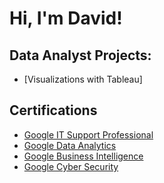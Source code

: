 <h1>Hi, I'm David!</h1>

<h2> Data Analyst Projects:</h2>

- [Visualizations with Tableau]

<h2> Certifications</h2>

- [Google IT Support Professional](https://coursera.org/share/0f5bd4ff082fe1c2be2d3075f4b25cfa)
- [Google Data Analytics](https://coursera.org/share/5fd36d078a0b7675d81d15a36e9f3000)
- [Google Business Intelligence](https://coursera.org/share/5413e3eb762b36c85b13f90d26ffe035)
- [Google Cyber Security](https://coursera.org/share/a7115029fc001fb7820c097dda4a087c)


  





<!--
**Claguin/Claguin** is a ✨ _special_ ✨ repository because its `README.md` (this file) appears on your GitHub profile.

Here are some ideas to get you started:

- 🔭 I’m currently working on ...
- 🌱 I’m currently learning ...
- 👯 I’m looking to collaborate on ...
- 🤔 I’m looking for help with ...
- 💬 Ask me about ...
- 📫 How to reach me: ...
- 😄 Pronouns: ...
- ⚡ Fun fact: ...
-->
